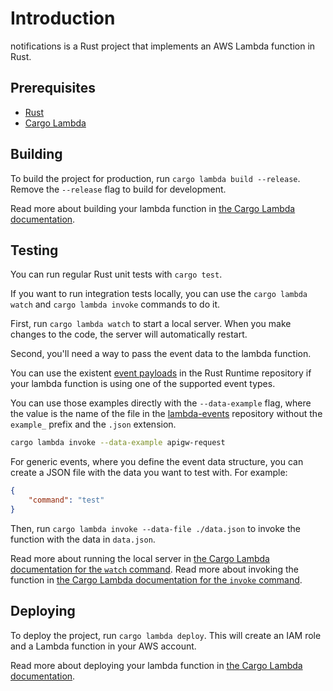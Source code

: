 # Introduction

notifications is a Rust project that implements an AWS Lambda function in Rust.

## Prerequisites

- [Rust](https://www.rust-lang.org/tools/install)
- [Cargo Lambda](https://www.cargo-lambda.info/guide/installation.html)

## Building

To build the project for production, run `cargo lambda build --release`. Remove the `--release` flag to build for development.

Read more about building your lambda function in [the Cargo Lambda documentation](https://www.cargo-lambda.info/commands/build.html).

## Testing

You can run regular Rust unit tests with `cargo test`.

If you want to run integration tests locally, you can use the `cargo lambda watch` and `cargo lambda invoke` commands to do it.

First, run `cargo lambda watch` to start a local server. When you make changes to the code, the server will automatically restart.

Second, you'll need a way to pass the event data to the lambda function.

You can use the existent [event payloads](https://github.com/awslabs/aws-lambda-rust-runtime/tree/main/lambda-events/src/fixtures) in the Rust Runtime repository if your lambda function is using one of the supported event types.

You can use those examples directly with the `--data-example` flag, where the value is the name of the file in the [lambda-events](https://github.com/awslabs/aws-lambda-rust-runtime/tree/main/lambda-events/src/fixtures) repository without the `example_` prefix and the `.json` extension.

```bash
cargo lambda invoke --data-example apigw-request
```

For generic events, where you define the event data structure, you can create a JSON file with the data you want to test with. For example:

```json
{
    "command": "test"
}
```

Then, run `cargo lambda invoke --data-file ./data.json` to invoke the function with the data in `data.json`.


Read more about running the local server in [the Cargo Lambda documentation for the `watch` command](https://www.cargo-lambda.info/commands/watch.html).
Read more about invoking the function in [the Cargo Lambda documentation for the `invoke` command](https://www.cargo-lambda.info/commands/invoke.html).

## Deploying

To deploy the project, run `cargo lambda deploy`. This will create an IAM role and a Lambda function in your AWS account.

Read more about deploying your lambda function in [the Cargo Lambda documentation](https://www.cargo-lambda.info/commands/deploy.html).
